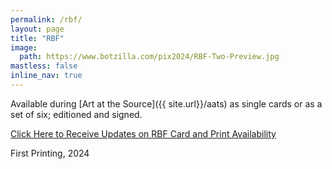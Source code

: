 ```yaml
---
permalink: /rbf/
layout: page
title: "RBF"
image:
  path: https://www.botzilla.com/pix2024/RBF-Two-Preview.jpg
mastless: false
inline_nav: true
---
```


Available during [Art at the Source]({{ site.url}}/aats) as single cards or as a set of six; editioned and signed.

<a class="btn btn--info btn--large" href="mailto:kevin+books@vumondo.com?subject=Updates%20on%20RBF%22&body=Please%20keep%20me%20informed%20about%20updates%20for%20sales%20availability%20of%20RBF">Click Here to Receive Updates on RBF Card and Print Availability</a>

First Printing, 2024

<!-- <figure class="align-center">
<img src="https://www.botzilla.com/pix2024/Bjorke-AATS-BizCard-sRGB-web.jpg">
<figcaption>See You on June First</figcaption>
</figure> -->
